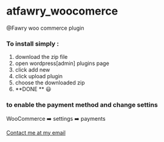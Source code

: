 # atfawry_woocomerce
@Fawry woo commerce plugin
### To install simply : 
1. download the zip file 
2. open wordpress[admin] plugins page
3. click add new 
4. click upload plugin
5. choose the downloaded zip
6. **DONE **  :smiley:


### to enable the payment method and change settins
WooCommerce :arrow_right: settings :arrow_right: payments


[Contact me at my email](mailto:info@ash2osh.com)
